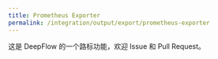 ```yaml
---
title: Prometheus Exporter
permalink: /integration/output/export/prometheus-exporter
---
```


这是 DeepFlow 的一个路标功能，欢迎 Issue 和 Pull Request。
